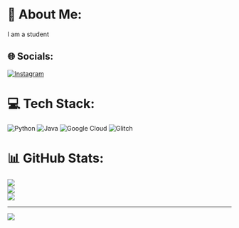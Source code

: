 # 💫 About Me:
I am a student


## 🌐 Socials:
[![Instagram](https://img.shields.io/badge/Instagram-%23E4405F.svg?logo=Instagram&logoColor=white)](https://instagram.com/mr._.aditya.__) 

# 💻 Tech Stack:
![Python](https://img.shields.io/badge/python-3670A0?style=plastic&logo=python&logoColor=ffdd54) ![Java](https://img.shields.io/badge/java-%23ED8B00.svg?style=plastic&logo=openjdk&logoColor=white) ![Google Cloud](https://img.shields.io/badge/GoogleCloud-%234285F4.svg?style=plastic&logo=google-cloud&logoColor=white) ![Glitch](https://img.shields.io/badge/glitch-%233333FF.svg?style=plastic&logo=glitch&logoColor=white)
# 📊 GitHub Stats:
![](https://github-readme-stats.vercel.app/api?username=adithya6361&theme=shadow_green&hide_border=false&include_all_commits=true&count_private=true)<br/>
![](https://nirzak-streak-stats.vercel.app/?user=adithya6361&theme=shadow_green&hide_border=false)<br/>
![](https://github-readme-stats.vercel.app/api/top-langs/?username=adithya6361&theme=shadow_green&hide_border=false&include_all_commits=true&count_private=true&layout=compact)

---
[![](https://visitcount.itsvg.in/api?id=adithya6361&icon=0&color=0)](https://visitcount.itsvg.in)
